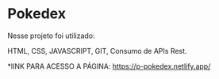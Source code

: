 # Pokedex
Nesse projeto foi utilizado:

HTML, CSS, JAVASCRIPT, GIT, Consumo de APIs Rest.

*lINK PARA ACESSO  A PÁGINA: https://p-pokedex.netlify.app/
